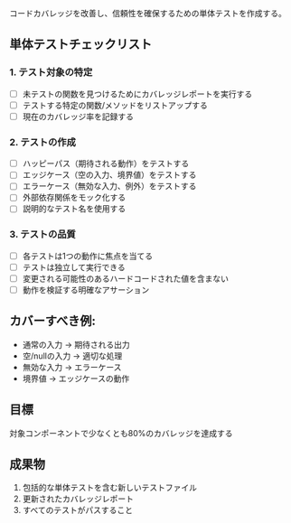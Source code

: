 コードカバレッジを改善し、信頼性を確保するための単体テストを作成する。

## 単体テストチェックリスト

### 1. テスト対象の特定
- [ ] 未テストの関数を見つけるためにカバレッジレポートを実行する
- [ ] テストする特定の関数/メソッドをリストアップする
- [ ] 現在のカバレッジ率を記録する

### 2. テストの作成
- [ ] ハッピーパス（期待される動作）をテストする
- [ ] エッジケース（空の入力、境界値）をテストする
- [ ] エラーケース（無効な入力、例外）をテストする
- [ ] 外部依存関係をモック化する
- [ ] 説明的なテスト名を使用する

### 3. テストの品質
- [ ] 各テストは1つの動作に焦点を当てる
- [ ] テストは独立して実行できる
- [ ] 変更される可能性のあるハードコードされた値を含まない
- [ ] 動作を検証する明確なアサーション

## カバーすべき例:
- 通常の入力 → 期待される出力
- 空/nullの入力 → 適切な処理
- 無効な入力 → エラーケース
- 境界値 → エッジケースの動作

## 目標
対象コンポーネントで少なくとも80%のカバレッジを達成する

## 成果物
1. 包括的な単体テストを含む新しいテストファイル
2. 更新されたカバレッジレポート
3. すべてのテストがパスすること